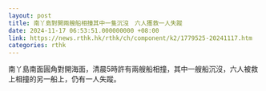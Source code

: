 ```yaml
---
layout: post
title: 南丫島對開兩艘船相撞其中一隻沉沒　六人獲救一人失蹤
date: 2024-11-17 06:53:51.000000000 +08:00
link: https://news.rthk.hk/rthk/ch/component/k2/1779525-20241117.htm
categories: rthk
---
```


南丫島南面圓角對開海面，清晨5時許有兩艘船相撞，其中一艘船沉沒，六人被救上相撞的另一船上，仍有一人失蹤。
